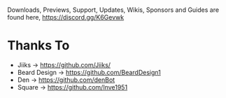 # 
Downloads, Previews, Support, Updates, Wikis, Sponsors and Guides are found here, https://discord.gg/K6Gevwk
# 

 # Thanks To
 - Jiiks        -> https://github.com/Jiiks/
 - Beard Design -> https://github.com/BeardDesign1
 - Den          -> https://github.com/denBot
 - Square       -> https://github.com/Inve1951